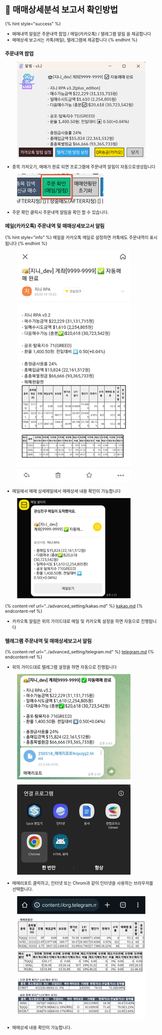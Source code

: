 # 📓 매매상세분석 보고서 확인방법

{% hint style="success" %}
* 매매내역 알림은 주문내역 팝업 / 메일(카카오톡) / 텔레그램 알림 을 제공합니다
* 매매상세 보고서는 카톡(메일), 텔레그램에 제공합니다
{% endhint %}

### 주문내역 팝업

<figure><img src="../.gitbook/assets/image (110).png" alt=""><figcaption></figcaption></figure>

* 종목 가져오기, 매매가 완료 되면 프로그램에 주문내역 알림이 자동으로생성됩니다

<figure><img src="../.gitbook/assets/image (111).png" alt=""><figcaption></figcaption></figure>

* 주문 확인 클릭시 주문내역 알림을 확인 할 수 있습니다.

### 메일(카카오톡) 주문내역 및 매매상세보고서 알림

{% hint style="info" %}
메일을 카카오톡 메일로 설정하면 카톡에도 주문내역이 표시 됩니다
{% endhint %}

<figure><img src="../.gitbook/assets/image (113).png" alt="" width="375"><figcaption></figcaption></figure>

* 메일에서 매매 상세메일에서 매매상세 내용 확인이 가능합니다

<figure><img src="../.gitbook/assets/image (114).png" alt="" width="375"><figcaption></figcaption></figure>

{% content-ref url="../advanced_setting/kakao.md" %}
[kakao.md](../advanced_setting/kakao.md)
{% endcontent-ref %}

* 카카오톡 알림은 위의 가이드대로 메일 및 카카오톡 설정을 하면 자동으로 진행됩니다

### 텔레그램 주문내역 및 매매상세보고서 알림

{% content-ref url="../advanced_setting/telegram.md" %}
[telegram.md](../advanced_setting/telegram.md)
{% endcontent-ref %}

* 위의 가이드대로 텔레그램 설정을 하면 자동으로 진행됩니다

<figure><img src="../.gitbook/assets/image (115).png" alt="" width="375"><figcaption></figcaption></figure>

<figure><img src="../.gitbook/assets/image (116).png" alt="" width="375"><figcaption></figcaption></figure>

* 매매리포트 클릭하고, 인터넷 또는 Chrom과 같이 인터넷을 사용하는 브라우저를 선택합니다.

<figure><img src="../.gitbook/assets/image (117).png" alt="" width="563"><figcaption></figcaption></figure>

* 매매상세 내용 확인이 가능합니다.
